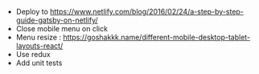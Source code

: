 * Deploy to https://www.netlify.com/blog/2016/02/24/a-step-by-step-guide-gatsby-on-netlify/
* Close mobile menu on click
* Menu resize : https://goshakkk.name/different-mobile-desktop-tablet-layouts-react/
* Use redux
* Add unit tests
